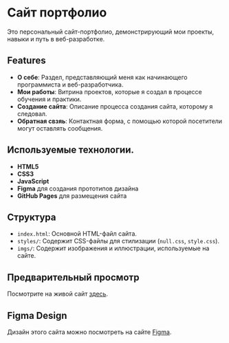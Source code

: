 # Сайт портфолио

Это персональный сайт-портфолио, демонстрирующий мои проекты, навыки и путь в веб-разработке.

## Features
- **О себе**: Раздел, представляющий меня как начинающего программиста и веб-разработчика.
- **Мои работы**: Витрина проектов, которые я создал в процессе обучения и практики.
- **Создание сайта**: Описание процесса создания сайта, которому я следовал.
- **Обратная свзяь**: Контактная форма, с помощью которой посетители могут оставлять сообщения.

## Используемые технологии.
- **HTML5**
- **CSS3**
- **JavaScript**
- **Figma** для создания прототипов дизайна
- **GitHub Pages** для размещения сайта

## Структура
- `index.html`: Основной HTML-файл сайта.
- `styles/`: Содержит CSS-файлы для стилизации (`null.css`, `style.css`).
- `imgs/`: Содержит изображения и иллюстрации, используемые на сайте.

## Предварительный просмотр
Посмотрите на живой сайт [здесь](https://yail7aa.github.io/portfolio-website/).

## Figma Design
Дизайн этого сайта можно посмотреть на сайте [Figma](https://www.figma.com/design/RSOyaoOo0IIAYPm4OiSWTt/%D0%BF%D0%BE%D1%80%D1%82%D1%84%D0%BE%D0%BB%D0%B8%D0%BE?node-id=0-1&t=8CV2Zyw9UTCXVq6X-1).
